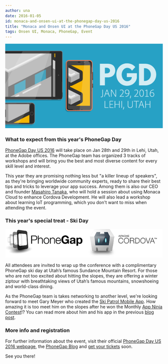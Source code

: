 ```yaml
---
author: una
date: 2016-01-05
id: monaca-and-onsen-ui-at-the-phonegap-day-us-2016
title: "Monaca and Onsen UI at the PhoneGap Day US 2016"
tags: Onsen UI, Monaca, PhoneGap, Event
---
```


![PhoneGap Day US 2016](/blog/content/images/2016/phonegapday.png)

<!-- more -->

### What to expect from this year's PhoneGap Day

[PhoneGap Day US 2016](http://pgday.phonegap.com/us2016/) will take place on Jan 28th and 29th in Lehi, Utah, at the Adobe offices. The PhoneGap team has organized 3 tracks of workshops and will bring you the best and most diverse content for every skill level and interest.

This year they are promising nothing less but "a killer lineup of speakers", as they're bringing worldwide community experts, ready to share their best tips and tricks to leverage your app success. Among them is also our CEO and founder [Masahiro Tanaka](http://pgday.phonegap.com/us2016/speaker/masahirotanaka/), who will hold a session about using Monaca Cloud to enhance Cordova Development. He will also lead a workshop about learning IoT programming, which you don't want to miss when attending the event.

### This year's special treat - Ski Day

![PhoneGap Cordova](/blog/content/images/2016/phonegap-cordova-large-opt.png)

All attendees are invited to wrap up the conference with a complimentary PhoneGap ski day at Utah’s famous Sundance Mountain Resort. For those who are not too excited about hitting the slopes, they are offering a winter ziptour with breathtaking views of Utah’s famous mountains, snowshoeing and world-class dining.

As the PhoneGap team is takes networking to another level, we're looking forward to meet Gary Meyer who created the [Ski Patrol Mobile App](http://www.skipatrolmobileapp.com/). How amazing it is too meet him on the slopes after he won the Monthly [App Ninja Contest](http://monaca.mobi/en/contest/)!? You can read more about him and his app in the previous [blog post](https://onsen.io/blog/ski-patrol-mobile-app-for-safe-joys-of-winter/).

### More info and registration

For further information about the event, visit their official [PhoneGap Day US 2016 webpage](http://pgday.phonegap.com/us2016/), the [PhoneGap Blog](http://phonegap.com/blog/2015/12/01/whats-new-for-phonegap-day-us-2016/) and [get your tickets](http://www.eventbrite.com/e/phonegap-day-us-2016-tickets-18659846102) soon.

See you there!